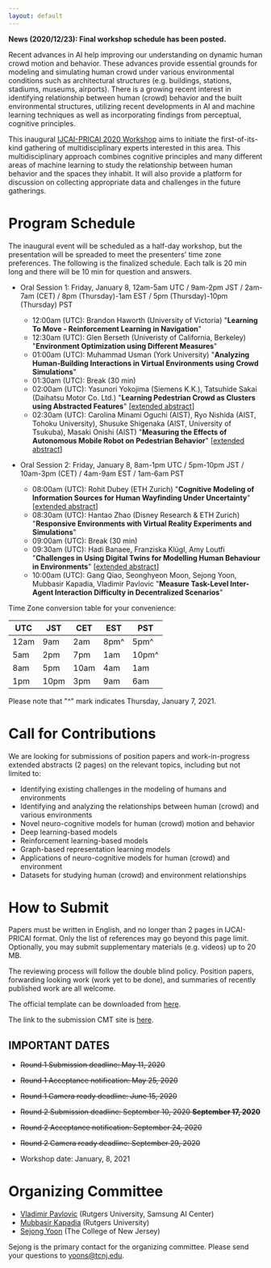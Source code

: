 ```yaml
---
layout: default
---
```

**News (2020/12/23): Final workshop schedule has been posted.**

<div hidden>
~~**News (2020/09/29): We have decided to have a fully online workshop, due to COVID-19. The exact date will follow the main conference and workshop chairs' decision. We expect the exact date will be announced sometime in November, 2020. Tentative schedule for the workshop is also posted.**~~

~~News (2020/08/10): IJCAI-PRICAI 2020 has announced two tentative dates (January 4-10 @Kyoto or January 18-23 @Yokohama) for the conference/workshop. We are now accepting Round 2 submissions. We also offer remote presentation option if authors prefer. It is possible that workshop itself maybe organized remotely, if the global pandemic situation does not improve by the time of the workshop.~~

~~News (2020/05/26): IJACI-PRICAI 2020 has rescheduled its in-person event due to COVID-19. If you are not aware, please see the announcement in the link [here](https://ijcai20.org/). As we have announced earlier, we follow the logistic plan of the main conference. We understand and agree on the importance and critical value of the in-person event for the workshops. We are committed to making every effort to have the experience in-person. Based on the main conference plan, the most likely scenario would be the workshop will be held on one of the dates during January 5-10, 2021, in Kyoto, Japan. We are both happy and eager to continue organizing the workshop in January. We are planning for the second round submission window opening, with actual dates (deadlines, event) will be determined based on IJCAI-PRICAI Workshop chairs' decision on the new schedule for workshops. Please stay tuned!~~

~~News (2020/05/25): Round 1 paper notifications are out. Papers accepted to the Round 1 will get guaranteed presentation slots at the workshop in January 2021.~~

~~News (2020/05/07): We are aware of the recent annoucement of the main conference logistic decision. We will follow up with details soon.~~
</div>

Recent advances in AI help improving our understanding on dynamic human crowd motion and behavior. These advances provide essential grounds for modeling and simulating human crowd under various environmental conditions such as architectural structures (e.g. buildings, stations, stadiums, museums, airports). There is a growing recent interest in identifying relationship between human (crowd) behavior and the built environmental structures, utilizing recent developments in AI and machine learning techniques as well as incorporating findings from perceptual, cognitive principles.

This inaugural [IJCAI-PRICAI 2020 Workshop](https://ijcai20.org/workshops.html) aims to initiate the first-of-its-kind gathering of multidisciplinary experts interested in this area. This multidisciplinary approach combines cognitive principles and many different areas of machine learning to study the relationship between human behavior and the spaces they inhabit. It will also provide a platform for discussion on collecting appropriate data and challenges in the future gatherings.

# Program Schedule

The inaugural event will be scheduled as a half-day workshop, but the presentation will be spreaded to meet the presenters' time zone preferences. The following is the finalized schedule. Each talk is 20 min long and there will be 10 min for question and answers.


- Oral Session 1: Friday, January 8, 12am-5am UTC / 9am-2pm JST / 2am-7am (CET) / 8pm (Thursday)-1am EST / 5pm (Thursday)-10pm (Thursday) PST
    - 12:00am (UTC): Brandon Haworth (University of Victoria) "**Learning To Move - Reinforcement Learning in Navigation**"
    - 12:30am (UTC): Glen Berseth (Univeristy of California, Berkeley) "**Environment Optimization using Different Measures**"
    - 01:00am (UTC): Muhammad Usman (York University) "**Analyzing Human-Building Interactions in Virtual Environments using Crowd Simulations**"
	- 01:30am (UTC): Break (30 min)	
    - 02:00am (UTC): Yasunori Yokojima (Siemens K.K.), Tatsuhide Sakai (Daihatsu Motor Co. Ltd.) "**Learning Pedestrian Crowd as Clusters using Abstracted Features**" [[extended abstract](https://ncmhe.github.io/abstracts/ncmhe2020_yokojima.pdf)]
    - 02:30am (UTC): Carolina Minami Oguchi (AIST), Ryo Nishida (AIST, Tohoku University), Shusuke Shigenaka (AIST, University of Tsukuba), Masaki Onishi (AIST) "**Measuring the Effects of Autonomous Mobile Robot on Pedestrian Behavior**" [[extended abstract](https://ncmhe.github.io/abstracts/ncmhe2020_oguchi.pdf)]


- Oral Session 2: Friday, January 8, 8am-1pm UTC / 5pm-10pm JST / 10am-3pm (CET) / 4am-9am EST / 1am-6am PST
    - 08:00am (UTC): Rohit Dubey (ETH Zurich) "**Cognitive Modeling of Information Sources for Human Wayfinding Under Uncertainty**" [[extended abstract](https://ncmhe.github.io/abstracts/ncmhe2020_dubey.pdf)]
    - 08:30am (UTC): Hantao Zhao (Disney Research & ETH Zurich) "**Responsive Environments with Virtual Reality Experiments and Simulations**"
	- 09:00am (UTC): Break (30 min)	
    - 09:30am (UTC): Hadi Banaee, Franziska Klügl, Amy Loutfi "**Challenges in Using Digital Twins for Modelling Human Behaviour in Environments**" [[extended abstract](https://ncmhe.github.io/abstracts/ncmhe2020_banaee.pdf)]
	- 10:00am (UTC): Gang Qiao, Seonghyeon Moon, Sejong Yoon, Mubbasir Kapadia, Vladimir Pavlovic "**Measure Task-Level Inter-Agent Interaction Difficulty in Decentralized Scenarios**"


Time Zone conversion table for your convenience:

| UTC | JST | CET | EST | PST |
| --- | --- | --- | --- | --- |
|12am | 9am | 2am | 8pm^ | 5pm^ |
| 5am | 2pm | 7pm | 1am |10pm^ |
| 8am | 5pm |10am | 4am | 1am |
| 1pm |10pm | 3pm | 9am | 6am |

Please note that "^" mark indicates Thursday, January 7, 2021.


# Call for Contributions

We are looking for submissions of position papers and work-in-progress extended abstracts (2 pages) on the relevant topics, including but not limited to:
- Identifying existing challenges in the modeling of humans and environments
- Identifying and analyzing the relationships between human (crowd) and various environments
- Novel neuro-cognitive models for human (crowd) motion and behavior
- Deep learning-based models
- Reinforcement learning-based models
- Graph-based representation learning models
- Applications of neuro-cognitive models for human (crowd) and environment
- Datasets for studying human (crowd) and environment relationships

# How to Submit

Papers must be written in English, and no longer than 2 pages in IJCAI-PRICAI format. Only the list of references may go beyond this page limit. Optionally, you may submit supplementary materials (e.g. videos) up to 20 MB.

The reviewing process will follow the double blind policy. Position papers, forwarding looking work (work yet to be done), and summaries of recently published work are all welcome.

The official template can be downloaded from [here](https://www.ijcai.org/authors_kit).

The link to the submission CMT site is [here](https://cmt3.research.microsoft.com/NCMHE2020).

## IMPORTANT DATES

- ~~Round 1 Submission deadline: May 11, 2020~~
- ~~Round 1 Acceptance notification: May 25, 2020~~
- ~~Round 1 Camera ready deadline: June 15, 2020~~

- ~~Round 2 Submission deadline: September 10, 2020 **September 17, 2020**~~
- ~~Round 2 Acceptance notification: September 24, 2020~~
- ~~Round 2 Camera ready deadline: September 29, 2020~~

- Workshop date: January, 8, 2021

# Organizing Committee

- [Vladimir Pavlovic](http://seqamlab.com) (Rutgers University, Samsung AI Center)
- [Mubbasir Kapadia](https://ivi.cs.rutgers.edu) (Rutgers University)
- [Sejong Yoon](http://sejongyoon.net) (The College of New Jersey) 

Sejong is the primary contact for the organizing committee. Please send your questions to [yoons@tcnj.edu](yoons@tcnj.edu). 
